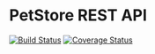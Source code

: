 # PetStore REST API

[![Build Status](https://travis-ci.com/hashjaco/PetStore.svg?token=9RQK98S292YbMynx8Rwq&branch=develop)](https://travis-ci.com/hashjaco/PetStore)
[![Coverage Status](https://coveralls.io/repos/github/hashjaco/PetStore/badge.svg?branch=f/continuous-integration)](https://coveralls.io/github/hashjaco/PetStore?branch=f/continuous-integration)

